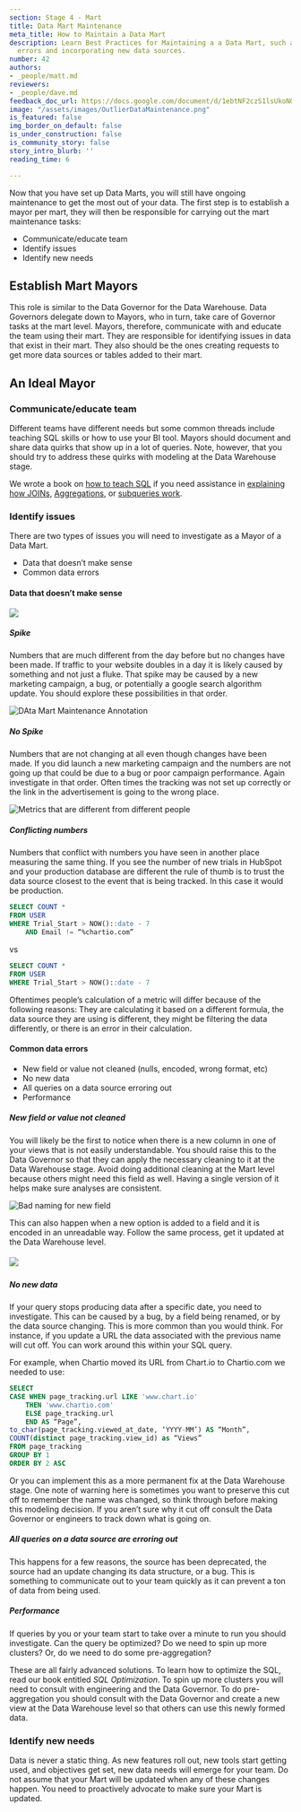 ```yaml
---
section: Stage 4 - Mart
title: Data Mart Maintenance
meta_title: How to Maintain a Data Mart
description: Learn Best Practices for Maintaining a a Data Mart, such as handling
  errors and incorporating new data sources.
number: 42
authors:
- _people/matt.md
reviewers:
- _people/dave.md
feedback_doc_url: https://docs.google.com/document/d/1ebtNF2czS1lsUkoNQVPZphOcvgY8SeL9egcPxrVNNp0/edit?usp=sharing
image: "/assets/images/OutlierDataMaintenance.png"
is_featured: false
img_border_on_default: false
is_under_construction: false
is_community_story: false
story_intro_blurb: ''
reading_time: 6

---
```

Now that you have set up Data Marts, you will still have ongoing maintenance to get the most out of your data. The first step is to establish a mayor per mart, they will then be responsible for carrying out the mart maintenance tasks:

* Communicate/educate team
* Identify issues
* Identify new needs

## Establish Mart Mayors

This role is similar to the Data Governor for the Data Warehouse. Data Governors delegate down to Mayors, who in turn, take care of Governor tasks at the mart level. Mayors, therefore, communicate with and educate the team using their mart. They are responsible for identifying issues in data that exist in their mart. They also should be the ones creating requests to get more data sources or tables added to their mart.

## An Ideal Mayor

### Communicate/educate team

Different teams have different needs but some common threads include teaching SQL skills or how to use your BI tool. Mayors should document and share data quirks that show up in a lot of queries. Note, however, that you should try to address these quirks with modeling at the Data Warehouse stage.

We wrote a book on [how to teach SQL](https://dataschool.com/how-to-teach-people-sql/) if you need assistance in [explaining how JOINs](https://dataschool.com/how-to-teach-people-sql/sql-join-types-explained-visually/), [Aggregations](https://dataschool.com/how-to-teach-people-sql/how-sql-aggregations-work/), or [subqueries work](https://dataschool.com/how-to-teach-people-sql/how-sql-subqueries-work/).

### Identify issues

There are two types of issues you will need to investigate as a Mayor of a Data Mart.

* Data that doesn’t make sense
* Common data errors

#### Data that doesn’t make sense

![](/assets/images/OutlierDataMaintenanceSignal.png)

##### Spike

Numbers that are much different from the day before but no changes have been made. If traffic to your website doubles in a day it is likely caused by something and not just a fluke. That spike may be caused by a new marketing campaign, a bug, or potentially a google search algorithm update. You should explore these possibilities in that order.

![DAta Mart Maintenance Annotation](/assets/images/AnnotationMaintenance.png "Annotate data")

##### No Spike

Numbers that are not changing at all even though changes have been made. If you did launch a new marketing campaign and the numbers are not going up that could be due to a bug or poor campaign performance. Again investigate in that order. Often times the tracking was not set up correctly or the link in the advertisement is going to the wrong place.

![Metrics that are different from different people](/assets/images/ConflictingMetrics.png "Conflicting Metrics")

##### Conflicting numbers

Numbers that conflict with numbers you have seen in another place measuring the same thing. If you see the number of new trials in HubSpot and your production database are different the rule of thumb is to trust the data source closest to the event that is being tracked. In this case it would be production.

```sql
SELECT COUNT *
FROM USER
WHERE Trial_Start > NOW()::date - 7 
	AND Email != “%chartio.com”
```

vs

```sql
SELECT COUNT *
FROM USER
WHERE Trial_Start > NOW()::date - 7
```

Oftentimes people’s calculation of a metric will differ because of the following reasons: They are calculating it based on a different formula, the data source they are using is different, they might be filtering the data differently, or there is an error in their calculation.

#### Common data errors

* New field or value not cleaned (nulls, encoded, wrong format, etc)
* No new data
* All queries on a data source erroring out
* Performance

##### New field or value not cleaned

You will likely be the first to notice when there is a new column in one of your views that is not easily understandable. You should raise this to the Data Governor so that they can apply the necessary cleaning to it at the Data Warehouse stage. Avoid doing additional cleaning at the Mart level because others might need this field as well. Having a single version of it helps make sure analyses are consistent.

![Bad naming for new field](/assets/images/NewField.png "New Field")

This can also happen when a new option is added to a field and it is encoded in an unreadable way. Follow the same process, get it updated at the Data Warehouse level.

##### ![](/assets/images/NoNewData.png)

##### No new data

If your query stops producing data after a specific date, you need to investigate. This can be caused by a bug, by a field being renamed, or by the data source changing. This is more common than you would think. For instance, if you update a URL the data associated with the previous name will cut off. You can work around this within your SQL query.

For example, when Chartio moved its URL from Chart.io to Chartio.com we needed to use:

```sql
SELECT
CASE WHEN page_tracking.url LIKE 'www.chart.io' 
	THEN 'www.chartio.com'
    ELSE page_tracking.url 
    END AS “Page”,
to_char(page_tracking.viewed_at_date, ‘YYYY-MM’) AS “Month”,
COUNT(distinct page_tracking.view_id) as “Views”
FROM page_tracking
GROUP BY 1
ORDER BY 2 ASC
```

Or you can implement this as a more permanent fix at the Data Warehouse stage. One note of warning here is sometimes you want to preserve this cut off to remember the name was changed, so think through before making this modeling decision. If you aren’t sure why it cut off consult the Data Governor or engineers to track down what is going on.

##### All queries on a data source are erroring out

This happens for a few reasons, the source has been deprecated, the source had an update changing its data structure, or a bug. This is something to communicate out to your team quickly as it can prevent a ton of data from being used.

##### Performance

If queries by you or your team start to take over a minute to run you should investigate. Can the query be optimized? Do we need to spin up more clusters? Or, do we need to do some pre-aggregation?

These are all fairly advanced solutions. To learn how to optimize the SQL, read our book entitled _SQL Optimization_. To spin up more clusters you will need to consult with engineering and the Data Governor. To do pre-aggregation you should consult with the Data Governor and create a new view at the Data Warehouse level so that others can use this newly formed data.

### Identify new needs

Data is never a static thing. As new features roll out, new tools start getting used, and objectives get set, new data needs will emerge for your team. Do not assume that your Mart will be updated when any of these changes happen. You need to proactively advocate to make sure your Mart is updated.